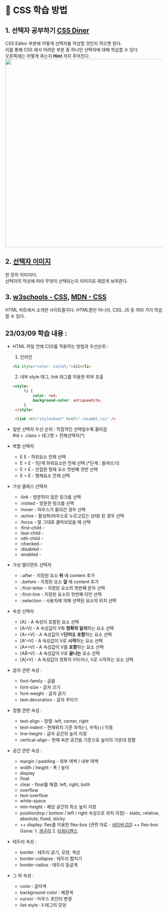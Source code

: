 # 🧮 CSS 학습 방법

## 1. 선택자 공부하기 [CSS Diner](https://flukeout.github.io/)
CSS Editor 부분에 어떻게 선택자를 작성할 것인지 적으면 된다.   
이를 통해 CSS 에서 어려운 부분 중 하나인 선택자에 대해 학습할 수 있다.   
오른쪽에는 어떻게 푸는지 **Hint** 까지 주어진다.   
<img src="https://user-images.githubusercontent.com/92148521/223777811-4374ad00-e6e5-4e7f-8bc0-efb8a8a29387.png" width=600px />

## 2. [선택자 이미지](https://specifishity.com/)
한 장의 이미지다.    
선택자의 작성에 따라 무엇이 선택되는지 이미지로 재밌게 보여준다.

## 3. [w3schools - CSS](https://www.w3schools.com/css/default.asp), [MDN - CSS](https://developer.mozilla.org/ko/docs/Web/CSS)
HTML 파트에서 소개한 사이트들이다. HTML뿐만 아니라, CSS, JS 등 여러 가지 학습할 수 있다.

## 23/03/09 학습 내용 : 
- HTML 파일 안에 CSS를 적용하는 방법과 우선순위 :
  1. 인라인
   ```html
   <li style="color: violet;">111</li>
   ```
  2. 내부 style 태그, link 태그를 이용한 외부 호출
   ```html
   <style>
        li {
            color: red;
            background-color: antiquewhite;
        }
    </style>
    
    <link rel="stylesheet" href="./exam01.css" />
   ```

- 일반 선택자 우선 순위 : 직접적인 선택일수록 올라감   
#id > .class > 태그명 > 전체선택자(*)

- 복합 선택자
   - E E - 하위요소 전체 선택
   - E > E - 1단계 하위요소만 전체 선택 (*단계 : 들여쓰기)
   - E + E - 인접한 형제 요소 첫번째 것만 선택
   - E ~ E - 형제요소 전체 선택

- 가상 클래스 선택자
   - :link - 방문하지 않은 링크를 선택
   - :visited - 방문한 링크를 선택
   - :hover - 마우스가 올라간 경우 선택
   - :active - 활성화(마우스로 누르고있는 상태) 된 경우 선택
   - :focus - 말 그대로 클릭되었을 때 선택
   - :first-child -
   - :last-child -
   - :nth-child -
   - :checked - 
   - :disabled - 
   - :enabled - 
   
- 가상 엘리먼트 선택자
   - ::after - 지정된 요소 **뒤** 에 content 추가
   - ::before - 지정된 요소 **앞** 에 content 추가
   - ::first-letter - 지정된 요소의 첫번째 문자 선택
   - ::first-line - 지정된 요소의 첫번째 라인 선택
   - ::selection - 사용자에 의해 선택된 요소의 위치 선택
   
- 속성 선택자
   - \[A] - A 속성이 포함된 요소 선택
   - \[A=V] - A 속성값이 V와 **정확히 일치**하는 요소 선택
   - \[A~=V] - A 속성값이 V**단어**를 **포함**하는 요소 선택
   - \[A^=V] - A 속성값이 V로 **시작**하는 요소 선택
   - \[A*=V] - A 속성값이 V를 **포함**하는 요소 선택
   - \[A$=V] - A 속성값이 V로 **끝나는** 요소 선택
   - \[A|=V] - A 속성값이 정확히 V이거나, V로 시작하는 요소 선택

- 글자 관련 속성 : 
   - font-family - 글꼴
   - font-size - 글자 크기
   - font-weight - 글자 굵기
   - text-decoration - 글자 꾸미기
   
- 정렬 관련 속성 :
   - text-align - 정렬: left, center, right
   - text-indent - 현재위치 기준 좌측(-), 우측(+) 이동
   - line-height - 글자 공간의 높이 지정
   - vertical-align - 현재 속한 공간을 기준으로 높이의 가운데 정렬
   
- 공간 관련 속성 :
   - margin / padding - 외부 여백 / 내부 여백
   - width / height - 폭 / 높이
   - display
   - float
   - clear - float를 해결: left, right, both
   - overflow
   - text-overflow
   - white-space
   - min-height - 해당 공간의 최소 높이 지정
   - position(top / bottom / left / right 속성으로 위치 지정) - static, relative, absolute, fixed, sticky
   - ++ display: flex를 이용한 flex-box (관련 자료 - [네이버 D2](https://d2.naver.com/helloworld/8540176))
     ++ flex-box Game: 1. [개구리](https://flexboxfroggy.com/#ko) 2. [타워디펜스](http://www.flexboxdefense.com/)
   
- 테두리 속성 : 
   - border : 테두리 굵기, 모양, 색상
   - border-collapse : 테두리 합치기
   - border-radius : 테두리 둥글게

- 그 외 속성 : 
   - color : 글자색
   - background-color : 배경색
   - cursor : 마우스 포인터 변경
   - list-style : li 태그의 모양
